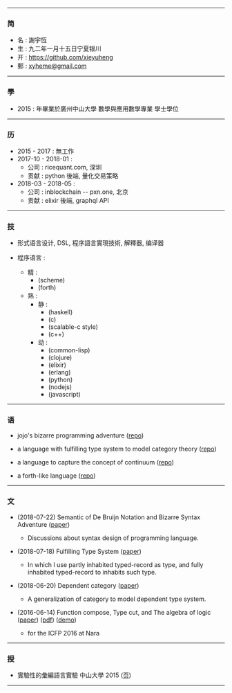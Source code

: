 ------

### 简

  - 名 : 謝宇恆
  - 生 : 九二年一月十五日宁夏银川
  - 开 : https://github.com/xieyuheng
  - 郵 : xyheme@gmail.com

------

### 學

  - 2015 : 年畢業於廣州中山大學 數學與應用數學專業 學士學位

------

### 历

  - 2015 - 2017 : 無工作
  - 2017-10 - 2018-01 :
    - 公司 : ricequant.com, 深圳
    - 贡献 : python 後端, 量化交易策略
  - 2018-03 - 2018-05 :
    - 公司 : inblockchain -- pxn.one, 北京
    - 贡献 : elixir 後端, graphql API

------

### 技

  - 形式语言设计, DSL, 程序語言實現技術, 解釋器, 编译器

  - 程序语言 :
    - 精 :
      - (scheme)
      - (forth)
    - 熟 :
      - 静 :
        - (haskell)
        - (c)
        - (scalable-c style)
        - (c++)
      - 动 :
        - (common-lisp)
        - (clojure)
        - (elixir)
        - (erlang)
        - (python)
        - (nodejs)
        - (javascript)

------

### 语

  - jojo's bizarre programming adventure
    ([repo](https://github.com/xieyuheng/jojo))

  - a language with fulfilling type system to model category theory
    ([repo](https://github.com/xieyuheng/cicada))

  - a language to capture the concept of continuum
    ([repo](https://github.com/xieyuheng/continuum))

  - a forth-like language
    ([repo](https://github.com/xieyuheng/cicada-nymph))

------

### 文

  - (2018-07-22) Semantic of De Bruijn Notation and Bizarre Syntax Adventure
    ([paper](https://xieyuheng.github.io/jojo))
    - Discussions about syntax design of programming language.

  - (2018-07-18) Fulfilling Type System
    ([paper](https://xieyuheng.github.io/cicada))
    - In which I use partly inhabited typed-record as type,
      and fully inhabited typed-record to inhabits such type.

  - (2018-06-20) Dependent category
    ([paper](https://xieyuheng.github.io/writing/dependent-category.html))
    - A generalization of category to model dependent type system.

  - (2016-06-14) Function compose, Type cut, and The algebra of logic
    ([paper](https://xieyuheng.github.io/writing/function-compose-type-cut.html))
    ([pdf](http://xieyuheng.github.io/paper/function-compose-type-cut.pdf))
    ([demo](https://xieyuheng.github.io/writing/function-compose-type-cut--demo))
    - for the ICFP 2016 at Nara

------

### 授

  - 實驗性的彙編語言實驗 中山大學 2015
    ([页](http://the-little-language-designer.github.io/cicada-nymph/course/contents.html))

------
